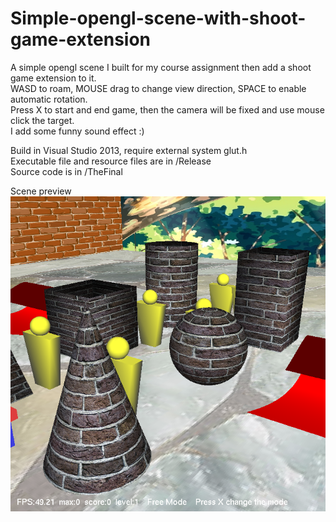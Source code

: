# Simple-opengl-scene-with-shoot-game-extension

A simple opengl scene I built for my course assignment then add a shoot game extension to it.  
WASD to roam, MOUSE drag to change view direction, SPACE to enable automatic rotation.  
Press X to start and end game, then the camera will be fixed and use mouse click the target.  
I add some funny sound effect :)

Build in Visual Studio 2013, require external system glut.h  
Executable file and resource files are in /Release  
Source code is in /TheFinal

Scene preview  
![pic01](https://raw.githubusercontent.com/HKyang07/Simple-opengl-scene-with-shoot-game-extension/master/Release/grab.bmp)
